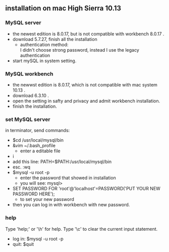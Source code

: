 ## installation on mac High Sierra 10.13

### MySQL server

- the newest edition is 8.0.17, but is not compatible with workbench 8.0.17 .
- download 5.7.27, finish all the installation
  - authentication method:   
  I didn't choose strong password, instead I use the legacy authentication
- start mySQL in system setting.

### MySQL workbench

- the newwst edition is 8.0.17, which is not compatible with mac system 10.13 .
- download 6.3.10 .
- open the setting in safty and privacy and admit workbench installation.
- finish the installation.

### set MySQL server

in terminator, send commands:  
- $cd /usr/local/mysql/bin
- &vim ~/.bash_profile
  - enter a editable file
- i
- add this line: PATH=$PATH:/usr/local/mysql/bin
- esc. :wq 
- $mysql -u root -p
  - enter the password that showed in installation
  - you will see: mysql>
- SET PASSWORD FOR 'root'@'localhost'=PASSWORD('PUT YOUR NEW PASSWORD HERE');
  - to set your new password
- then you can log in with workbench with new password.

### help

Type 'help;' or '\h' for help. Type '\c' to clear the current input statement.  
- log in: $mysql -u root -p
- quit: $quit


